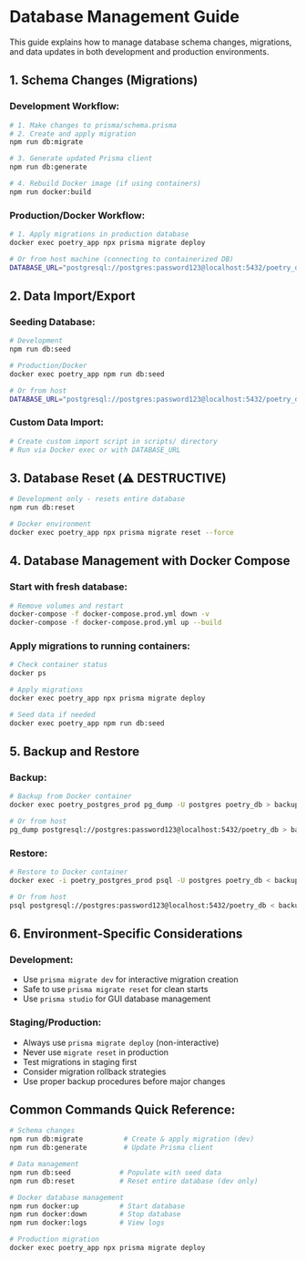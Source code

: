# Database Management Guide

This guide explains how to manage database schema changes, migrations, and data updates in both development and production environments.

## 1. Schema Changes (Migrations)

### Development Workflow:

```bash
# 1. Make changes to prisma/schema.prisma
# 2. Create and apply migration
npm run db:migrate

# 3. Generate updated Prisma client
npm run db:generate

# 4. Rebuild Docker image (if using containers)
npm run docker:build
```

### Production/Docker Workflow:

```bash
# 1. Apply migrations in production database
docker exec poetry_app npx prisma migrate deploy

# Or from host machine (connecting to containerized DB)
DATABASE_URL="postgresql://postgres:password123@localhost:5432/poetry_db" npx prisma migrate deploy
```

## 2. Data Import/Export

### Seeding Database:

```bash
# Development
npm run db:seed

# Production/Docker
docker exec poetry_app npm run db:seed

# Or from host
DATABASE_URL="postgresql://postgres:password123@localhost:5432/poetry_db" npm run db:seed
```

### Custom Data Import:

```bash
# Create custom import script in scripts/ directory
# Run via Docker exec or with DATABASE_URL
```

## 3. Database Reset (⚠️ DESTRUCTIVE)

```bash
# Development only - resets entire database
npm run db:reset

# Docker environment
docker exec poetry_app npx prisma migrate reset --force
```

## 4. Database Management with Docker Compose

### Start with fresh database:

```bash
# Remove volumes and restart
docker-compose -f docker-compose.prod.yml down -v
docker-compose -f docker-compose.prod.yml up --build
```

### Apply migrations to running containers:

```bash
# Check container status
docker ps

# Apply migrations
docker exec poetry_app npx prisma migrate deploy

# Seed data if needed
docker exec poetry_app npm run db:seed
```

## 5. Backup and Restore

### Backup:

```bash
# Backup from Docker container
docker exec poetry_postgres_prod pg_dump -U postgres poetry_db > backup.sql

# Or from host
pg_dump postgresql://postgres:password123@localhost:5432/poetry_db > backup.sql
```

### Restore:

```bash
# Restore to Docker container
docker exec -i poetry_postgres_prod psql -U postgres poetry_db < backup.sql

# Or from host
psql postgresql://postgres:password123@localhost:5432/poetry_db < backup.sql
```

## 6. Environment-Specific Considerations

### Development:

- Use `prisma migrate dev` for interactive migration creation
- Safe to use `prisma migrate reset` for clean starts
- Use `prisma studio` for GUI database management

### Staging/Production:

- Always use `prisma migrate deploy` (non-interactive)
- Never use `migrate reset` in production
- Test migrations in staging first
- Consider migration rollback strategies
- Use proper backup procedures before major changes

## Common Commands Quick Reference:

```bash
# Schema changes
npm run db:migrate          # Create & apply migration (dev)
npm run db:generate         # Update Prisma client

# Data management
npm run db:seed            # Populate with seed data
npm run db:reset           # Reset entire database (dev only)

# Docker database management
npm run docker:up          # Start database
npm run docker:down        # Stop database
npm run docker:logs        # View logs

# Production migration
docker exec poetry_app npx prisma migrate deploy
```
